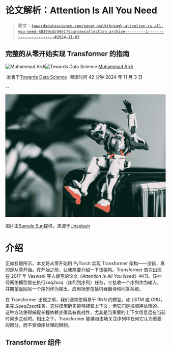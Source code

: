 # 论文解析：Attention Is All You Need

> 原文：[`towardsdatascience.com/paper-walkthrough-attention-is-all-you-need-80399cdc59e1?source=collection_archive---------1-----------------------#2024-11-03`](https://towardsdatascience.com/paper-walkthrough-attention-is-all-you-need-80399cdc59e1?source=collection_archive---------1-----------------------#2024-11-03)

## 完整的从零开始实现 Transformer 的指南

[](https://medium.com/@muhammad_ardi?source=post_page---byline--80399cdc59e1--------------------------------)![Muhammad Ardi](https://medium.com/@muhammad_ardi?source=post_page---byline--80399cdc59e1--------------------------------)[](https://towardsdatascience.com/?source=post_page---byline--80399cdc59e1--------------------------------)![Towards Data Science](https://towardsdatascience.com/?source=post_page---byline--80399cdc59e1--------------------------------) [Muhammad Ardi](https://medium.com/@muhammad_ardi?source=post_page---byline--80399cdc59e1--------------------------------)

·发表于[Towards Data Science](https://towardsdatascience.com/?source=post_page---byline--80399cdc59e1--------------------------------) ·阅读时间 42 分钟·2024 年 11 月 3 日

--

![](img/d18eed9a18d83ad060417f4fe0323909.png)

图片由[Samule Sun](https://unsplash.com/@samule?utm_source=medium&utm_medium=referral)提供，来源于[Unsplash](https://unsplash.com/?utm_source=medium&utm_medium=referral)

# 介绍

正如标题所示，本文将从零开始用 PyTorch 实现 Transformer 架构——没错，真的是从零开始。在开始之前，让我简要介绍一下该架构。Transformer 首次出现在 2017 年 Vaswani 等人撰写的论文《*Attention Is All You Need*》中[1]。该神经网络模型旨在执行*seq2seq*（序列到序列）任务，它接收一个序列作为输入，并期望返回另一个序列作为输出，应用场景包括机器翻译和问答系统。

在 Transformer 出现之前，我们通常使用基于 RNN 的模型，如 LSTM 或 GRU，来完成*seq2seq*任务。这些模型确实能够捕获上下文，但它们是按顺序处理的。这种方法使得捕捉长程依赖变得具有挑战性，尤其是当重要的上下文信息远在当前时间步之前时。相比之下，Transformer 能够自由地关注序列中任何它认为重要的部分，而不受顺序处理的限制。

## Transformer 组件
